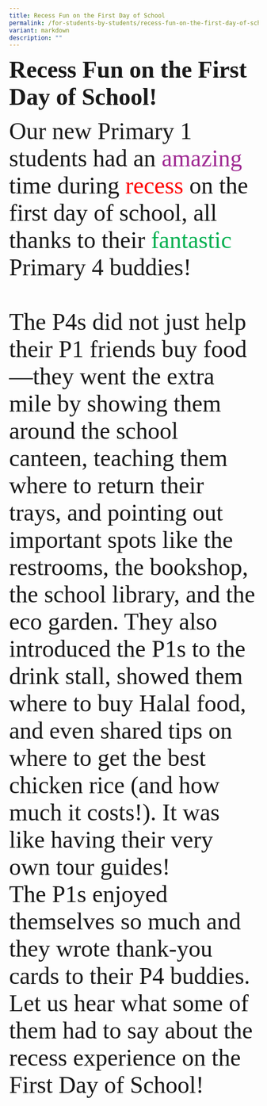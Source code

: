 ```yaml
---
title: Recess Fun on the First Day of School
permalink: /for-students-by-students/recess-fun-on-the-first-day-of-school/
variant: markdown
description: ""
---
```



<b><font size="18" face="Anjal Thoegai">Recess Fun on the First Day of School!</font></b><br>

<font size="14" face="Comic Sans MS">Our new Primary 1 students had an <font color="#A02B93" face="Curlz MT">amazing</font> time during <font color="#FF0000" face="Harrington">recess</font> on the first day of school, all thanks to their <font face="#00B050" color="#00B050">fantastic </font> Primary 4 buddies!<br><br>The P4s did not just help their P1 friends buy food—they went the extra mile by showing them around the school canteen, teaching them where to return their trays, and pointing out important spots like the restrooms, the bookshop, the school library, and the eco garden. They also introduced the P1s to the drink stall, showed them where to buy Halal food, and even shared tips on where to get the best chicken rice (and how much it costs!). It was like having their very own tour guides!<br>The P1s enjoyed themselves so much and they wrote thank-you cards to their P4 buddies. <br>Let us hear what some of them had to say about the recess experience on the First Day of School!</font>
